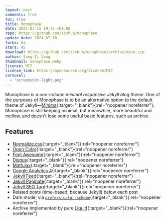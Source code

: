 ```yaml
---
layout: post
comments: true
toc: true
title: Monophase
date: 2021-03-15 19:45 +01:00
repo: https://github.com/zivhub/monophase
update_date: 2024-07-10
forks: 63
stars: 45
download: https://github.com/zivhub/monophase/archive/main.zip
author: Song-Zi Vong
thumbnail: monophase.webp
license: MIT
license_link: https://opensource.org/license/MIT
carousel:
  - 'screenshot-light.png'
---
```


Monophase is *a one-column minimal responsive Jekyll blog theme*.
One of the purposes of Monophase is to be an alternative option to the default theme of Jekyll—[Minima](https://github.com/jekyll/minima){:target="_blank"}{:rel="noopener noreferrer"}. Monophase is still keeping minimal, but meanwhile, more beautiful and mellow, and doesn't lose some useful basic features, such as archive.

## Features

* [Normalize.css](https://github.com/necolas/normalize.css){:target="_blank"}{:rel="noopener noreferrer"}
* [Open Color](https://github.com/yeun/open-color){:target="_blank"}{:rel="noopener noreferrer"}
* [Font Awesome](https://fontawesome.com/){:target="_blank"}{:rel="noopener noreferrer"}
* [Disqus](https://disqus.com/){:target="_blank"}{:rel="noopener noreferrer"}
* [MathJax](https://www.mathjax.org/){:target="_blank"}{:rel="noopener noreferrer"}
* [Google Analytics 4](https://support.google.com/analytics/answer/10089681?hl=en){:target="_blank"}{:rel="noopener noreferrer"}
* [Jekyll Feed](https://github.com/jekyll/jekyll-feed/){:target="_blank"}{:rel="noopener noreferrer"}
* [Jekyll Paginate](https://github.com/jekyll/jekyll-paginate){:target="_blank"}{:rel="noopener noreferrer"}
* [Jekyll SEO Tag](https://github.com/jekyll/jekyll-seo-tag/){:target="_blank"}{:rel="noopener noreferrer"}
* Related posts (time-based, because Jekyll) below each post
* Dark mode, via [`prefers-color-scheme`](https://developer.mozilla.org/en-US/docs/Web/CSS/@media/prefers-color-scheme){:target="_blank"}{:rel="noopener noreferrer"}
* Archive implemented by pure [Liquid](https://shopify.github.io/liquid/){:target="_blank"}{:rel="noopener noreferrer"}
